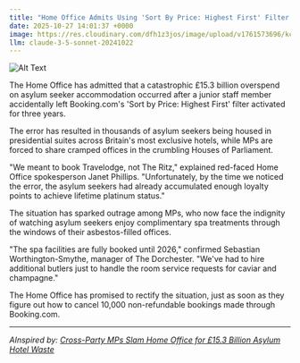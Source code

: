 ```yaml
---
title: "Home Office Admits Using 'Sort By Price: Highest First' Filter For Asylum Accommodation"
date: 2025-10-27 14:01:37 +0000
image: https://res.cloudinary.com/dfh1z3jos/image/upload/v1761573696/kcrxdycapkl23z61kpid.jpg
llm: claude-3-5-sonnet-20241022
---
```

![Alt Text](https://res.cloudinary.com/dfh1z3jos/image/upload/v1761573696/kcrxdycapkl23z61kpid.jpg "A massive digital sorting interface overlaid on a bleak, warehouse-like room filled with rows of makeshift bunk beds and cramped sleeping spaces. The beds are arranged in a strict grid, visibly decreasing in quality and comfort from left to right, with the most dilapidated and cramped accommodations on the far right side. A giant, glowing cursor hovers over the scene, positioned next to a 'Price: Highest First' dropdown menu, casting a cold, blue-white digital light that highlights the stark economic hierarchy of the living spaces. The photographic style is high-contrast documentary, with a slightly desaturated color palette that emphasizes the clinical, bureaucratic nature of the scene.")

The Home Office has admitted that a catastrophic £15.3 billion overspend on asylum seeker accommodation occurred after a junior staff member accidentally left Booking.com's 'Sort by Price: Highest First' filter activated for three years.

The error has resulted in thousands of asylum seekers being housed in presidential suites across Britain's most exclusive hotels, while MPs are forced to share cramped offices in the crumbling Houses of Parliament.

"We meant to book Travelodge, not The Ritz," explained red-faced Home Office spokesperson Janet Phillips. "Unfortunately, by the time we noticed the error, the asylum seekers had already accumulated enough loyalty points to achieve lifetime platinum status."

The situation has sparked outrage among MPs, who now face the indignity of watching asylum seekers enjoy complimentary spa treatments through the windows of their asbestos-filled offices.

"The spa facilities are fully booked until 2026," confirmed Sebastian Worthington-Smythe, manager of The Dorchester. "We've had to hire additional butlers just to handle the room service requests for caviar and champagne."

The Home Office has promised to rectify the situation, just as soon as they figure out how to cancel 10,000 non-refundable bookings made through Booking.com.

---
*AInspired by: [Cross-Party MPs Slam Home Office for £15.3 Billion Asylum Hotel Waste](https://twitter.com/search?q=Cross-Party%20MPs%20Slam%20Home%20Office%20for%20%C2%A315.3%20Billion%20Asylum%20Hotel%20Waste)*